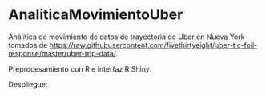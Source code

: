 # AnaliticaMovimientoUber

Análitica de movimiento de datos de trayectoria de Uber en Nueva York tomados de https://raw.githubusercontent.com/fivethirtyeight/uber-tlc-foil-response/master/uber-trip-data/.

Preprocesamiento con R e interfaz R Shiny.

Despliegue:

